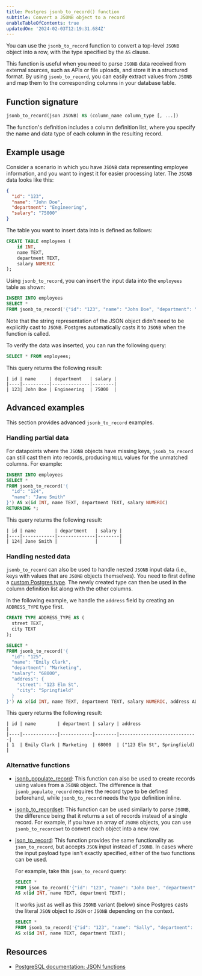 ```yaml
---
title: Postgres jsonb_to_record() function
subtitle: Convert a JSONB object to a record
enableTableOfContents: true
updatedOn: '2024-02-03T12:19:31.684Z'
---
```


You can use the `jsonb_to_record` function to convert a top-level `JSONB` object into a row, with the type specified by the `AS` clause. 

This function is useful when you need to parse `JSONB` data received from external sources, such as APIs or file uploads, and store it in a structured format. By using `jsonb_to_record`, you can easily extract values from `JSONB` and map them to the corresponding columns in your database table.

<CTA />

## Function signature

```sql
jsonb_to_record(json JSONB) AS (column_name column_type [, ...])
```

The function's definition includes a column definition list, where you specify the name and data type of each column in the resulting record. 

## Example usage

Consider a scenario in which you have `JSONB` data representing employee information, and you want to ingest it for easier processing later. The `JSONB` data looks like this:

```json
{
  "id": "123",
  "name": "John Doe",
  "department": "Engineering",
  "salary": "75000"
}
```

The table you want to insert data into is defined as follows:

```sql
CREATE TABLE employees (
    id INT,
    name TEXT,
    department TEXT,
    salary NUMERIC
);
```

Using `jsonb_to_record`, you can insert the input data into the `employees` table as shown:

```sql
INSERT INTO employees
SELECT *
FROM jsonb_to_record('{"id": "123", "name": "John Doe", "department": "Engineering", "salary": "75000"}') AS x(id INT, name TEXT, department TEXT, salary NUMERIC);
```

Note that the string representation of the JSON object didn't need to be explicitly cast to `JSONB`. Postgres automatically casts it to `JSONB` when the function is called. 

To verify the data was inserted, you can run the following query:

```sql
SELECT * FROM employees;
```

This query returns the following result:
```text
| id | name     | department   | salary |
|----|----------|--------------|--------|
| 123| John Doe | Engineering  | 75000  |
```

## Advanced examples

This section provides advanced `jsonb_to_record` examples.

### Handling partial data

For datapoints where the `JSONB` objects have missing keys, `jsonb_to_record` can still cast them into records, producing `NULL` values for the unmatched columns. For example:

```sql
INSERT INTO employees
SELECT *
FROM jsonb_to_record('{
  "id": "124",
  "name": "Jane Smith"
}') AS x(id INT, name TEXT, department TEXT, salary NUMERIC)
RETURNING *;
```

This query returns the following result:

```
| id | name       | department   | salary |
|----|------------|--------------|--------|
| 124| Jane Smith |              |        |
```

### Handling nested data

`jsonb_to_record` can also be used to handle nested `JSONB` input data (i.e., keys with values that are `JSONB` objects themselves). You need to first define a [custom Postgres type](https://www.postgresql.org/docs/current/sql-createtype.html). The newly created type can then be used in the column definition list along with the other columns. 

In the following example, we handle the `address` field by creating an `ADDRESS_TYPE` type first. 

```sql
CREATE TYPE ADDRESS_TYPE AS (
  street TEXT,
  city TEXT
);

SELECT *
FROM jsonb_to_record('{
  "id": "125",
  "name": "Emily Clark",
  "department": "Marketing",
  "salary": "68000",
  "address": {
    "street": "123 Elm St",
    "city": "Springfield"
  }
}') AS x(id INT, name TEXT, department TEXT, salary NUMERIC, address ADDRESS_TYPE);
```

This query returns the following result:
```text
| id | name        | department | salary | address                     |
|----|-------------|------------|--------|-----------------------------|
| 1  | Emily Clark | Marketing  | 68000  | ("123 Elm St", Springfield) |
```

### Alternative functions

- [jsonb_populate_record](/docs/functions/jsonb_populate_record): This function can also be used to create records using values from a `JSONB` object. The difference is that `jsonb_populate_record` requires the record type to be defined beforehand, while `jsonb_to_record` needs the type definition inline. 
- [jsonb_to_recordset](https://www.postgresql.org/docs/current/functions-json.html): This function can be used similarly to parse `JSONB`, the difference being that it returns a set of records instead of a single record. For example, if you have an array of `JSONB` objects, you can use `jsonb_to_recordset` to convert each object into a new row. 
- [json_to_record](/docs/functions/json_to_record): This function provides the same functionality as `json_to_record`, but accepts `JSON` input instead of `JSONB`. In cases where the input payload type isn't exactly specified, either of the two functions can be used. 

    For example, take this `json_to_record` query: 

    ```sql
    SELECT *
    FROM json_to_record('{"id": "123", "name": "John Doe", "department": "Engineering"}') 
    AS x(id INT, name TEXT, department TEXT);
    ```
    It works just as well as this `JSONB` variant (below) since Postgres casts the literal `JSON` object to `JSON` or `JSONB` depending on the context.

    ```sql
    SELECT *
    FROM jsonb_to_record('{"id": "123", "name": "Sally", "department": "Engineering"}')
    AS x(id INT, name TEXT, department TEXT);
    ```

## Resources

- [PostgreSQL documentation: JSON functions](https://www.postgresql.org/docs/current/functions-json.html)
